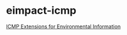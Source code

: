 # eimpact-icmp

[ICMP Extensions for Environmental Information](https://datatracker.ietf.org/doc/draft-pignataro-eimpact-icmp/)
